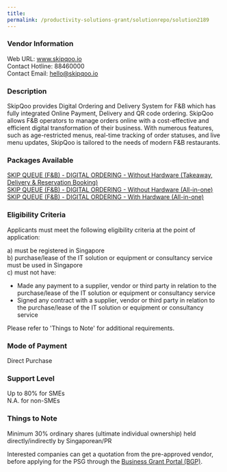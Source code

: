 ```yaml
---
title: 
permalink: /productivity-solutions-grant/solutionrepo/solution2189
---
```


### Vendor Information
Web URL: www.skipqoo.io <br>Contact Hotline: 88460000 <br>Contact Email: hello@skipqoo.io <br>

### Description

SkipQoo provides Digital Ordering and Delivery System for F&B which has fully integrated Online Payment, Delivery and QR code ordering. SkipQoo allows F&B operators to manage orders online with a cost-effective and efficient digital transformation of their business. With numerous features, such as age-restricted menus, real-time tracking of order statuses, and live menu updates, SkipQoo is tailored to the needs of modern F&B restaurants.

### Packages Available

<a href='https://www.gobusiness.gov.sg/images/psg/DesensitisedSkipQooAnnex3CRwef20May2021_Part_1.pdf' target='_blank'>SKIP QUEUE (F&B) - DIGITAL ORDERING - Without Hardware (Takeaway, Delivery & Reservation Booking)</a><br/>
<a href='https://www.gobusiness.gov.sg/images/psg/DesensitisedSkipQooAnnex3CRwef20May2021_Part_2.pdf' target='_blank'>SKIP QUEUE (F&B) - DIGITAL ORDERING - Without Hardware (All-in-one)</a><br/>
<a href='https://www.gobusiness.gov.sg/images/psg/DesensitisedSkipQooAnnex3CRwef20May2021_Part_3.pdf' target='_blank'>SKIP QUEUE (F&B) - DIGITAL ORDERING - With Hardware (All-in-one)</a><br/>

### Eligibility Criteria

Applicants must meet the following eligibility criteria at the point of application:

a) must be registered in Singapore <br>
b) purchase/lease of the IT solution or equipment or consultancy service must be used in Singapore <br>
c) must not have:
- Made any payment to a supplier, vendor or third party in relation to the purchase/lease of the IT solution or equipment or consultancy service
- Signed any contract with a supplier, vendor or third party in relation to the purchase/lease of the IT solution or equipment or consultancy service

Please refer to 'Things to Note' for additional requirements.

### Mode of Payment
Direct Purchase

### Support Level
Up to 80% for SMEs <br>
N.A. for non-SMEs

### Things to Note
Minimum 30% ordinary shares (ultimate individual ownership) held directly/indirectly by Singaporean/PR 

Interested companies can get a quotation from the pre-approved vendor, before applying for the PSG through the <a target='_blank' href='https://www.businessgrants.gov.sg/'>Business Grant Portal (BGP)</a>.
